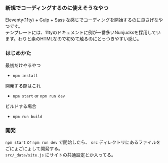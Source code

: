 ### 新規でコーディングするのに使えそうなやつ
Eleventy(11ty) + Gulp + Sass な感じでコーディングを開始するのに良さげなやつです。  
テンプレートには、11tyのドキュメントに例が一番多いNunjucksを採用しています。わりと素のHTMLなので初めて触るのにとっつきやすい感じ。

### はじめかた
最初だけやるやつ
- `npm install`

開発する際はこれ
- `npm start` or `npm run dev`

ビルドする場合
- `npm run build`

### 開発
`npm start` or `npm run dev` で開始したら、 `src` ディレクトリにあるファイルをごにょごにょして開発する。  
`src/_data/site.js` にサイトの共通設定とか入ってる。
